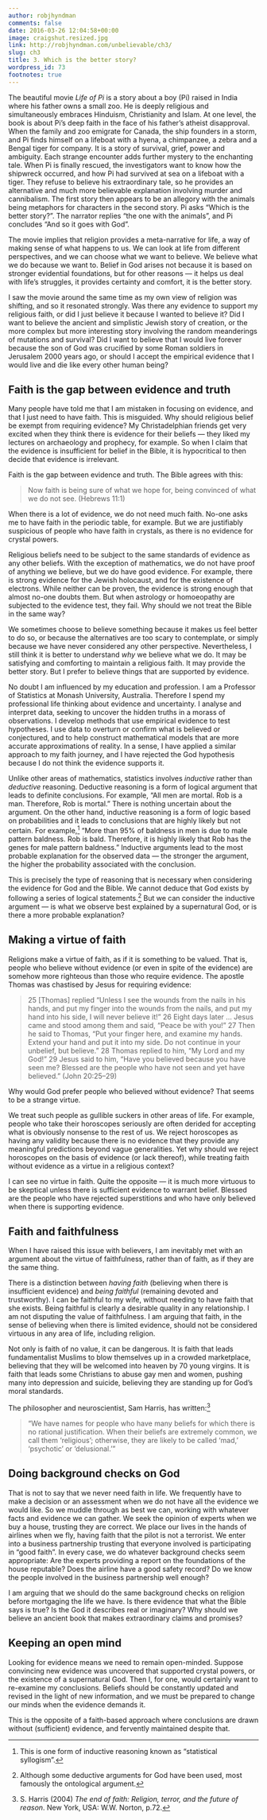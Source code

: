```yaml
---
author: robjhyndman
comments: false
date: 2016-03-26 12:04:58+00:00
image: craigshut.resized.jpg
link: http://robjhyndman.com/unbelievable/ch3/
slug: ch3
title: 3. Which is the better story?
wordpress_id: 73
footnotes: true
---
```


The beautiful movie _Life of Pi_ is a story about a boy (Pi) raised in India where his father owns a small zoo. He is deeply religious and simultaneously embraces Hinduism, Christianity and Islam. At one level, the book is about Pi’s deep faith in the face of his father’s atheist disapproval. When the family and zoo emigrate for Canada, the ship founders in a storm, and Pi finds himself on a lifeboat with a hyena, a chimpanzee, a zebra and a Bengal tiger for company. It is a story of survival, grief, power and ambiguity. Each strange encounter adds further mystery to the enchanting tale. When Pi is finally rescued, the investigators want to know how the shipwreck occurred, and how Pi had survived at sea on a lifeboat with a tiger. They refuse to believe his extraordinary tale, so he provides an alternative and much more believable explanation involving murder and cannibalism. The first story then appears to be an allegory with the animals being metaphors for characters in the second story. Pi asks “Which is the better story?”. The narrator replies “the one with the animals”, and Pi concludes “And so it goes with God”.

The movie implies that religion provides a meta-narrative for life, a way of making sense of what happens to us. We can look at life from different perspectives, and we can choose what we want to believe. We believe what we do because we want to. Belief in God arises not because it is based on stronger evidential foundations, but for other reasons — it helps us deal with life’s struggles, it provides certainty and comfort, it is the better story.

I saw the movie around the same time as my own view of religion was shifting, and so it resonated strongly. Was there any evidence to support my religious faith, or did I just believe it because I wanted to believe it? Did I want to believe the ancient and simplistic Jewish story of creation, or the more complex but more interesting story involving the random meanderings of mutations and survival? Did I want to believe that I would live forever because the son of God was crucified by some Roman soldiers in Jerusalem 2000 years ago, or should I accept the empirical evidence that I would live and die like every other human being?


## Faith is the gap between evidence and truth


Many people have told me that I am mistaken in focusing on evidence, and that I just need to have faith. This is misguided. Why should religious belief be exempt from requiring evidence? My Christadelphian friends get very excited when they think there is evidence for their beliefs — they liked my lectures on archaeology and prophecy, for example. So when I claim that the evidence is insufficient for belief in the Bible, it is hypocritical to then decide that evidence is irrelevant.

Faith is the gap between evidence and truth. The Bible agrees with this:


<blockquote>Now faith is being sure of what we hope for, being convinced of what we do not see. (Hebrews 11:1)</blockquote>


When there is a lot of evidence, we do not need much faith. No-one asks me to have faith in the periodic table, for example. But we are justifiably suspicious of people who have faith in crystals, as there is no evidence for crystal powers.

Religious beliefs need to be subject to the same standards of evidence as any other beliefs. With the exception of mathematics, we do not have proof of anything we believe, but we do have good evidence. For example, there is strong evidence for the Jewish holocaust, and for the existence of electrons. While neither can be proven, the evidence is strong enough that almost no-one doubts them. But when astrology or homoeopathy are subjected to the evidence test, they fail. Why should we not treat the Bible in the same way?

We sometimes choose to believe something because it makes us feel better to do so, or because the alternatives are too scary to contemplate, or simply because we have never considered any other perspective. Nevertheless, I still think it is better to understand _why_ we believe what we do. It may be satisfying and comforting to maintain a religious faith. It may provide the better story. But I prefer to believe things that are supported by evidence.

No doubt I am influenced by my education and profession. I am a Professor of Statistics at Monash University, Australia. Therefore I spend my professional life thinking about evidence and uncertainty. I analyse and interpret data, seeking to uncover the hidden truths in a morass of observations. I develop methods that use empirical evidence to test hypotheses. I use data to overturn or confirm what is believed or conjectured, and to help construct mathematical models that are more accurate approximations of reality. In a sense, I have applied a similar approach to my faith journey, and I have rejected the God hypothesis because I do not think the evidence supports it.

Unlike other areas of mathematics, statistics involves _inductive_ rather than _deductive_ reasoning. Deductive reasoning is a form of logical argument that leads to definite conclusions. For example, “All men are mortal. Rob is a man. Therefore, Rob is mortal.” There is nothing uncertain about the argument. On the other hand, inductive reasoning is a form of logic based on probabilities and it leads to conclusions that are highly likely but not certain. For example,[^1] “More than 95% of baldness in men is due to male pattern baldness. Rob is bald. Therefore, it is highly likely that Rob has the genes for male pattern baldness.” Inductive arguments lead to the most probable explanation for the observed data — the stronger the argument, the higher the probability associated with the conclusion.

This is precisely the type of reasoning that is necessary when considering the evidence for God and the Bible. We cannot deduce that God exists by following a series of logical statements.[^2] But we can consider the inductive argument — is what we observe best explained by a supernatural God, or is there a more probable explanation?


## Making a virtue of faith


Religions make a virtue of faith, as if it is something to be valued. That is, people who believe without evidence (or even in spite of the evidence) are somehow more righteous than those who require evidence. The apostle Thomas was chastised by Jesus for requiring evidence:


<blockquote>25 [Thomas] replied “Unless I see the wounds from the nails in his hands, and put my finger into the wounds from the nails, and put my hand into his side, I will never believe it!” 26 Eight days later … Jesus came and stood among them and said, “Peace be with you!” 27 Then he said to Thomas, “Put your finger here, and examine my hands. Extend your hand and put it into my side. Do not continue in your unbelief, but believe.” 28 Thomas replied to him, “My Lord and my God!” 29 Jesus said to him, “Have you believed because you have seen me? Blessed are the people who have not seen and yet have believed.” (John 20:25–29)</blockquote>


Why would God prefer people who believed without evidence? That seems to be a strange virtue.

We treat such people as gullible suckers in other areas of life. For example, people who take their horoscopes seriously are often derided for accepting what is obviously nonsense to the rest of us. We reject horoscopes as having any validity because there is no evidence that they provide any meaningful predictions beyond vague generalities. Yet why should we reject horoscopes on the basis of evidence (or lack thereof), while treating faith without evidence as a virtue in a religious context?

I can see no virtue in faith. Quite the opposite — it is much more virtuous to be skeptical unless there is sufficient evidence to warrant belief. Blessed are the people who have rejected superstitions and who have only believed when there is supporting evidence.


## Faith and faithfulness


When I have raised this issue with believers, I am inevitably met with an argument about the virtue of faithfulness, rather than of faith, as if they are the same thing.

There is a distinction between _having faith_ (believing when there is insufficient evidence) and _being faithful_ (remaining devoted and trustworthy). I can be faithful to my wife, without needing to have faith that she exists. Being faithful is clearly a desirable quality in any relationship. I am not disputing the value of faithfulness. I am arguing that faith, in the sense of believing when there is limited evidence, should not be considered virtuous in any area of life, including religion.

Not only is faith of no value, it can be dangerous. It is faith that leads fundamentalist Muslims to blow themselves up in a crowded marketplace, believing that they will be welcomed into heaven by 70 young virgins. It is faith that leads some Christians to abuse gay men and women, pushing many into depression and suicide, believing they are standing up for God’s moral standards.

The philosopher and neuroscientist, Sam Harris, has written:[^3]
>“We have names for people who have many beliefs for which there is no rational justification. When their beliefs are extremely common, we call them ‘religious’; otherwise, they are likely to be called ‘mad,’ ‘psychotic’ or ‘delusional.’”

## Doing background checks on God


That is not to say that we never need faith in life. We frequently have to make a decision or an assessment when we do not have all the evidence we would like. So we muddle through as best we can, working with whatever facts and evidence we can gather. We seek the opinion of experts when we buy a house, trusting they are correct. We place our lives in the hands of airlines when we fly, having faith that the pilot is not a terrorist. We enter into a business partnership trusting that everyone involved is participating in “good faith”. In every case, we do whatever background checks seem appropriate: Are the experts providing a report on the foundations of the house reputable? Does the airline have a good safety record? Do we know the people involved in the business partnership well enough?

I am arguing that we should do the same background checks on religion before mortgaging the life we have. Is there evidence that what the Bible says is true? Is the God it describes real or imaginary? Why should we believe an ancient book that makes extraordinary claims and promises?


## Keeping an open mind


Looking for evidence means we need to remain open-minded. Suppose convincing new evidence was uncovered that supported crystal powers, or the existence of a supernatural God. Then I, for one, would certainly want to re-examine my conclusions. Beliefs should be constantly updated and revised in the light of new information, and we must be prepared to change our minds when the evidence demands it.

This is the opposite of a faith-based approach where conclusions are drawn without (sufficient) evidence, and fervently maintained despite that.


[^1]: This is one form of inductive reasoning known as “statistical syllogism”.

[^2]: Although some deductive arguments for God have been used, most famously the ontological argument.

[^3]: S. Harris (2004) _The end of faith: Religion, terror, and the future of reason_. New York, USA: W.W. Norton, p.72.

